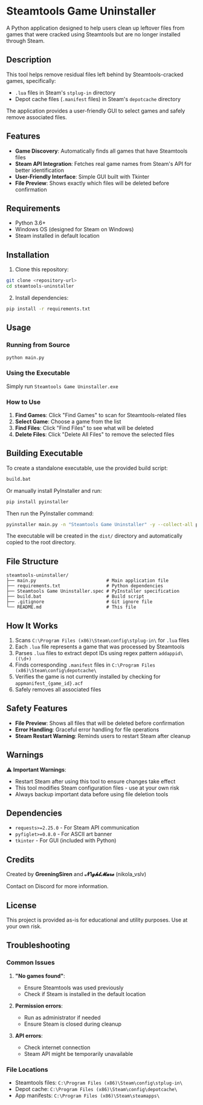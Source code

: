 # Steamtools Game Uninstaller

A Python application designed to help users clean up leftover files from games that were cracked using Steamtools but are no longer installed through Steam.

## Description

This tool helps remove residual files left behind by Steamtools-cracked games, specifically:
- `.lua` files in Steam's `stplug-in` directory
- Depot cache files (`.manifest` files) in Steam's `depotcache` directory

The application provides a user-friendly GUI to select games and safely remove associated files.

## Features

- **Game Discovery**: Automatically finds all games that have Steamtools files
- **Steam API Integration**: Fetches real game names from Steam's API for better identification
- **User-Friendly Interface**: Simple GUI built with Tkinter
- **File Preview**: Shows exactly which files will be deleted before confirmation

## Requirements

- Python 3.6+
- Windows OS (designed for Steam on Windows)
- Steam installed in default location

## Installation

1. Clone this repository:
```bash
git clone <repository-url>
cd steamtools-uninstaller
```

2. Install dependencies:
```bash
pip install -r requirements.txt
```

## Usage

### Running from Source
```bash
python main.py
```

### Using the Executable
Simply run `Steamtools Game Uninstaller.exe`

### How to Use

1. **Find Games**: Click "Find Games" to scan for Steamtools-related files
2. **Select Game**: Choose a game from the list
3. **Find Files**: Click "Find Files" to see what will be deleted
4. **Delete Files**: Click "Delete All Files" to remove the selected files

## Building Executable

To create a standalone executable, use the provided build script:

```bash
build.bat
```

Or manually install PyInstaller and run:

```bash
pip install pyinstaller
```

Then run the PyInstaller command:

```bash
pyinstaller main.py -n "Steamtools Game Uninstaller" -y --collect-all pyfiglet -F
```

The executable will be created in the `dist/` directory and automatically copied to the root directory.

## File Structure

```
steamtools-uninstaller/
├── main.py                          # Main application file
├── requirements.txt                 # Python dependencies
├── Steamtools Game Uninstaller.spec # PyInstaller specification
├── build.bat                        # Build script
├── .gitignore                       # Git ignore file
└── README.md                        # This file
```

## How It Works

1. Scans `C:\Program Files (x86)\Steam\config\stplug-in\` for `.lua` files
2. Each `.lua` file represents a game that was processed by Steamtools
3. Parses `.lua` files to extract depot IDs using regex pattern `addappid\((\d+)`
4. Finds corresponding `.manifest` files in `C:\Program Files (x86)\Steam\config\depotcache\`
5. Verifies the game is not currently installed by checking for `appmanifest_{game_id}.acf`
6. Safely removes all associated files

## Safety Features

- **File Preview**: Shows all files that will be deleted before confirmation
- **Error Handling**: Graceful error handling for file operations
- **Steam Restart Warning**: Reminds users to restart Steam after cleanup

## Warnings

⚠️ **Important Warnings**:
- Restart Steam after using this tool to ensure changes take effect
- This tool modifies Steam configuration files - use at your own risk
- Always backup important data before using file deletion tools

## Dependencies

- `requests>=2.25.0` - For Steam API communication
- `pyfiglet>=0.8.0` - For ASCII art banner
- `tkinter` - For GUI (included with Python)

## Credits

Created by **GreeningSiren** and **𝓝1𝓰𝓱𝓽𝓜𝓪𝓻𝓮** (nikola_vslv)

Contact on Discord for more information.

## License

This project is provided as-is for educational and utility purposes. Use at your own risk.

## Troubleshooting

### Common Issues

1. **"No games found"**: 
   - Ensure Steamtools was used previously
   - Check if Steam is installed in the default location

2. **Permission errors**:
   - Run as administrator if needed
   - Ensure Steam is closed during cleanup

3. **API errors**:
   - Check internet connection
   - Steam API might be temporarily unavailable

### File Locations

- Steamtools files: `C:\Program Files (x86)\Steam\config\stplug-in\`
- Depot cache: `C:\Program Files (x86)\Steam\config\depotcache\`
- App manifests: `C:\Program Files (x86)\Steam\steamapps\`
